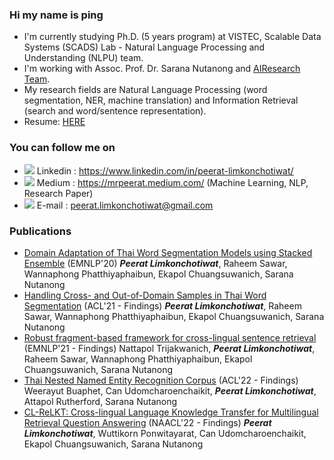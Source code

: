 ### Hi my name is ping 
- I'm currently studying Ph.D. (5 years program) at VISTEC, Scalable Data Systems (SCADS) Lab - Natural Language Processing and Understanding (NLPU) team.
- I'm working with Assoc. Prof. Dr. Sarana Nutanong and <a href="https://airesearch.in.th/">AIResearch Team</a>.<br>
- My research fields are Natural Language Processing (word segmentation, NER, machine translation) and Information Retrieval (search and word/sentence representation).
- Resume: [HERE](https://github.com/mrpeerat/CL-ReLKT/files/8457195/Peerat_Resume.pdf)

### You can follow me on
- <img src="https://img.icons8.com/fluent/16/000000/linkedin.png"/> Linkedin : https://www.linkedin.com/in/peerat-limkonchotiwat/
- <img src="https://img.icons8.com/ios-filled/16/000000/medium-new.png"/> Medium : https://mrpeerat.medium.com/ (Machine Learning, NLP, Research Paper)
- <img src="https://img.icons8.com/wired/16/000000/email.png"/> E-mail : peerat.limkonchotiwat@gmail.com

### Publications
- <a href="https://www.aclweb.org/anthology/2020.emnlp-main.315/">Domain Adaptation of Thai Word Segmentation Models using Stacked Ensemble</a> (EMNLP'20) ***Peerat Limkonchotiwat***, Raheem Sawar, Wannaphong Phatthiyaphaibun, Ekapol Chuangsuwanich, Sarana Nutanong
- <a href="https://aclanthology.org/2021.findings-acl.86/">Handling Cross- and Out-of-Domain Samples in Thai Word Segmentation</a> (ACL'21 - Findings) ***Peerat Limkonchotiwat***, Raheem Sawar, Wannaphong Phatthiyaphaibun, Ekapol Chuangsuwanich, Sarana Nutanong
- <a href="https://aclanthology.org/2021.findings-emnlp.80/">Robust fragment-based framework for cross-lingual sentence retrieval</a> (EMNLP'21 - Findings) Nattapol Trijakwanich, ***Peerat Limkonchotiwat***, Raheem Sawar, Wannaphong Phatthiyaphaibun, Ekapol Chuangsuwanich, Sarana Nutanong
- <a href="">Thai Nested Named Entity Recognition Corpus</a> (ACL'22 - Findings) Weerayut Buaphet, Can Udomcharoenchaikit, ***Peerat Limkonchotiwat***, Attapol Rutherford, Sarana Nutanong
- <a href="https://openreview.net/forum?id=y42xxJ_xx8">CL-ReLKT: Cross-lingual Language Knowledge Transfer for Multilingual Retrieval Question Answering</a> (NAACL'22 - Findings) ***Peerat Limkonchotiwat***,  Wuttikorn Ponwitayarat, Can Udomcharoenchaikit, Ekapol Chuangsuwanich, Sarana Nutanong

<!--
**mrpeerat/mrpeerat** is a ✨ _special_ ✨ repository because its `README.md` (this file) appears on your GitHub profile.

